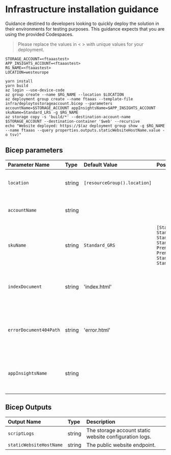 # Infrastructure installation guidance

Guidance destined to developers looking to quickly deploy the solution in their environments for testing purposes. This guidance expects that you are using the provided Codespaces.

> Please replace the values in < > with unique values for your deployment.

```
STORAGE_ACCOUNT=<ftaaastest>
APP_INSIGHTS_ACCOUNT=<ftaaastest>
RG_NAME=<ftaaastest>
LOCATION=westeurope

yarn install
yarn build
az login --use-device-code
az group create --name $RG_NAME --location $LOCATION
az deployment group create --name ftaaas --template-file infra/deploytostorageaccount.bicep --parameters accountName=$STORAGE_ACCOUNT appInsightsName=$APP_INSIGHTS_ACCOUNT skuName=Standard_LRS -g $RG_NAME
az storage copy -s 'build/*' --destination-account-name $STORAGE_ACCOUNT --destination-container '$web' --recursive
echo "Website deployed: https://$(az deployment group show -g $RG_NAME --name ftaaas --query properties.outputs.staticWebsiteHostName.value -o tsv)"
```

## Bicep parameters

| Parameter Name | Type | Default Value | Possible Values | Description |
| :-- | :-- | :-- | :-- | :-- |
| `location` | string | `[resourceGroup().location]` |  | Optional. Location for all resources. |
| `accountName` | string |  |  | Optional. Name of the Storage Account. |
| `skuName` | string | `Standard_GRS` | `[Standard_LRS, Standard_GRS, Standard_RAGRS, Standard_ZRS, Premium_LRS, Premium_ZRS, Standard_GZRS, Standard_RAGZRS]` | Optional. Storage Account Sku Name. |
| `indexDocument` | string | 'index.html' |  | Optional. Name of default document for the website. |
| `errorDocument404Path` | string | 'error.html' |  | Optional. Name of default error document for the website. |
| `appInsightsName` | string |  |  | Optional. Name of the Application Insights Account. |

## Bicep Outputs

| Output Name | Type | Description |
| :-- | :-- | :-- |
| `scriptLogs` | string | The storage account static website configuration logs. |
| `staticWebsiteHostName` | string | The public website endpoint. |



